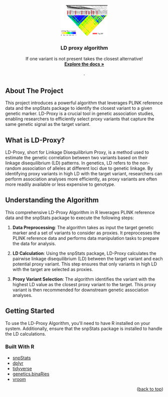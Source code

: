 <div id="top"></div>
<!--



-->
[![Contributors][contributors-shield]][contributors-url]
[![Forks][forks-shield]][forks-url]
[![Stargazers][stars-shield]][stars-url]
[![Issues][issues-shield]][issues-url]
[![MIT License][license-shield]][license-url]
[![LinkedIn][linkedin-shield]][linkedin-url]



<!-- PROJECT LOGO -->
<br />
<div align="center">
  <a href="https://commons.wikimedia.org/wiki/File:LD_plot_of_SNPs_with_top-ranked_BFs_in_CHB_of_1000_Genome_Phase_I..png">
    <img src="LD_plot.png" alt="Logo" width="150" height="100">
  </a>

  <h3 align="center">LD proxy algorithm</h3>

  <p align="center">
    If one variant is not present takes the closest alternative!
    <br />
    <a href="https://github.com/Gero1999/code/new/main/R/LD_proxy"><strong>Explore the docs »</strong></a>
    <br />
    <br />
    ·
  </p>
</div>



<!-- ABOUT THE PROJECT -->
## About The Project

This project introduces a powerful algorithm that leverages PLINK reference data and the snpStats package to identify the closest variant to a given genetic marker. LD-Proxy is a crucial tool in genetic association studies, enabling researchers to efficiently select proxy variants that capture the same genetic signal as the target variant.

## What is LD-Proxy?

LD-Proxy, short for Linkage Disequilibrium Proxy, is a method used to estimate the genetic correlation between two variants based on their linkage disequilibrium (LD) patterns. In genetics, LD refers to the non-random association of alleles at different loci due to genetic linkage. By identifying proxy variants in high LD with the target variant, researchers can perform association analyses more efficiently, as proxy variants are often more readily available or less expensive to genotype.

## Understanding the Algorithm

This comprehensive LD-Proxy Algorithm in R leverages PLINK reference data and the snpStats package to execute the following steps:

1. **Data Preprocessing**: The algorithm takes as input the target genetic marker and a set of variants to consider as proxies. It preprocesses the PLINK reference data and performs data manipulation tasks to prepare the data for analysis.

2. **LD Calculation**: Using the snpStats package, LD-Proxy calculates the pairwise linkage disequilibrium (LD) between the target variant and each potential proxy variant. This step ensures that only variants in high LD with the target are selected as proxies.

3. **Proxy Variant Selection**: The algorithm identifies the variant with the highest LD value as the closest proxy variant to the target. This proxy variant is then recommended for downstream genetic association analyses.

## Getting Started

To use the LD-Proxy Algorithm, you'll need to have R installed on your system. Additionally, ensure that the snpStats package is installed to handle the LD calculations.


### Built With R

* [snpStats]()
* [dplyr]()
* [tidyverse]()
* [genetics.binaRies]()
* [vroom]()


<p align="right">(<a href="#top">back to top</a>)</p>




<!-- USAGE EXAMPLES -->

